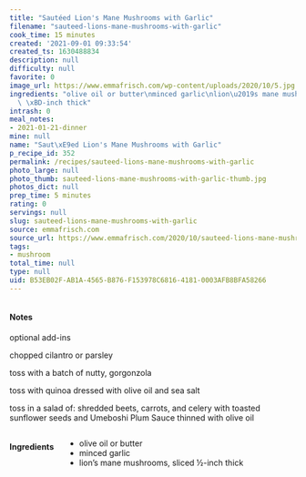 ```yaml
---
title: "Sautéed Lion's Mane Mushrooms with Garlic"
filename: "sauteed-lions-mane-mushrooms-with-garlic"
cook_time: 15 minutes
created: '2021-09-01 09:33:54'
created_ts: 1630488834
description: null
difficulty: null
favorite: 0
image_url: https://www.emmafrisch.com/wp-content/uploads/2020/10/5.jpg
ingredients: "olive oil or butter\nminced garlic\nlion\u2019s mane mushrooms, sliced\
  \ \xBD-inch thick"
intrash: 0
meal_notes:
- 2021-01-21-dinner
mine: null
name: "Saut\xE9ed Lion's Mane Mushrooms with Garlic"
p_recipe_id: 352
permalink: /recipes/sauteed-lions-mane-mushrooms-with-garlic
photo_large: null
photo_thumb: sauteed-lions-mane-mushrooms-with-garlic-thumb.jpg
photos_dict: null
prep_time: 5 minutes
rating: 0
servings: null
slug: sauteed-lions-mane-mushrooms-with-garlic
source: emmafrisch.com
source_url: https://www.emmafrisch.com/2020/10/sauteed-lions-mane-mushrooms-with-garlic.html
tags:
- mushroom
total_time: null
type: null
uid: B53EB02F-AB1A-4565-B876-F153978C6816-4181-0003AFB8BFA58266
---
```

<div class="columns large-7 small-12" id="writeup">		<div id="notes"><h4>Notes</h4>
<div class="box box-notes"><p>optional add-ins</p>
<p>chopped cilantro or parsley</p>
<p>toss with a batch of nutty, gorgonzola</p>
<p>toss with quinoa dressed with olive oil and sea salt</p>
<p>toss in a salad of: shredded beets, carrots, and celery with toasted sunflower seeds and Umeboshi Plum Sauce thinned with olive oil</p>
</div></div>	</div><!-- #writeup -->
</div><!-- #row-one -->
<div class="row" id="row-two">	<div class="columns large-4 small-12" id="ingredients"><h4>Ingredients</h4><div class="box box-ingredients content"><ul>
<li>olive oil or butter</li>
<li>minced garlic</li>
<li>lion’s mane mushrooms, sliced ½-inch thick</li>
</ul>
</div>	</div>	<div class="columns large-6 small-12" id="directions">	</div>
